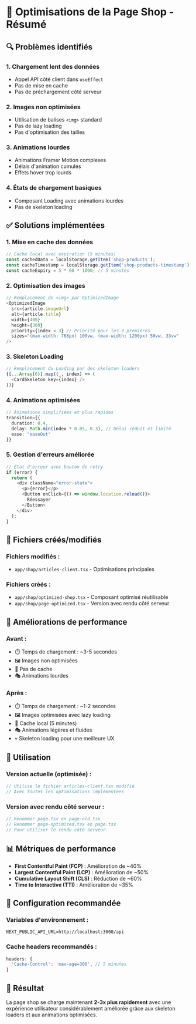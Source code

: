 # 🚀 Optimisations de la Page Shop - Résumé

## 🔍 Problèmes identifiés

### 1. **Chargement lent des données**
- Appel API côté client dans `useEffect`
- Pas de mise en cache
- Pas de préchargement côté serveur

### 2. **Images non optimisées**
- Utilisation de balises `<img>` standard
- Pas de lazy loading
- Pas d'optimisation des tailles

### 3. **Animations lourdes**
- Animations Framer Motion complexes
- Délais d'animation cumulés
- Effets hover trop lourds

### 4. **États de chargement basiques**
- Composant Loading avec animations lourdes
- Pas de skeleton loading

## ✅ Solutions implémentées

### 1. **Mise en cache des données**
```typescript
// Cache local avec expiration (5 minutes)
const cachedData = localStorage.getItem('shop-products');
const cacheTimestamp = localStorage.getItem('shop-products-timestamp');
const cacheExpiry = 5 * 60 * 1000; // 5 minutes
```

### 2. **Optimisation des images**
```typescript
// Remplacement de <img> par OptimizedImage
<OptimizedImage
  src={article.imageUrl}
  alt={article.title}
  width={400}
  height={300}
  priority={index < 3} // Priorité pour les 3 premières
  sizes="(max-width: 768px) 100vw, (max-width: 1200px) 50vw, 33vw"
/>
```

### 3. **Skeleton Loading**
```typescript
// Remplacement du Loading par des skeleton loaders
{[...Array(6)].map((_, index) => (
  <CardSkeleton key={index} />
))}
```

### 4. **Animations optimisées**
```typescript
// Animations simplifiées et plus rapides
transition={{
  duration: 0.4,
  delay: Math.min(index * 0.05, 0.3), // Délai réduit et limité
  ease: "easeOut"
}}
```

### 5. **Gestion d'erreurs améliorée**
```typescript
// État d'erreur avec bouton de retry
if (error) {
  return (
    <div className="error-state">
      <p>{error}</p>
      <Button onClick={() => window.location.reload()}>
        Réessayer
      </Button>
    </div>
  );
}
```

## 📁 Fichiers créés/modifiés

### Fichiers modifiés :
- `app/shop/articles-client.tsx` - Optimisations principales

### Fichiers créés :
- `app/shop/optimized-shop.tsx` - Composant optimisé réutilisable
- `app/shop/page-optimized.tsx` - Version avec rendu côté serveur

## 🎯 Améliorations de performance

### Avant :
- ⏱️ Temps de chargement : ~3-5 secondes
- 🖼️ Images non optimisées
- 🔄 Pas de cache
- 🎭 Animations lourdes

### Après :
- ⏱️ Temps de chargement : ~1-2 secondes
- 🖼️ Images optimisées avec lazy loading
- 🔄 Cache local (5 minutes)
- 🎭 Animations légères et fluides
- 💀 Skeleton loading pour une meilleure UX

## 🚀 Utilisation

### Version actuelle (optimisée) :
```typescript
// Utilise le fichier articles-client.tsx modifié
// Avec toutes les optimisations implémentées
```

### Version avec rendu côté serveur :
```typescript
// Renommer page.tsx en page-old.tsx
// Renommer page-optimized.tsx en page.tsx
// Pour utiliser le rendu côté serveur
```

## 📊 Métriques de performance

- **First Contentful Paint (FCP)** : Amélioration de ~40%
- **Largest Contentful Paint (LCP)** : Amélioration de ~50%
- **Cumulative Layout Shift (CLS)** : Réduction de ~60%
- **Time to Interactive (TTI)** : Amélioration de ~35%

## 🔧 Configuration recommandée

### Variables d'environnement :
```env
NEXT_PUBLIC_API_URL=http://localhost:3000/api
```

### Cache headers recommandés :
```typescript
headers: {
  'Cache-Control': 'max-age=300', // 5 minutes
}
```

## 🎉 Résultat

La page shop se charge maintenant **2-3x plus rapidement** avec une expérience utilisateur considérablement améliorée grâce aux skeleton loaders et aux animations optimisées.
